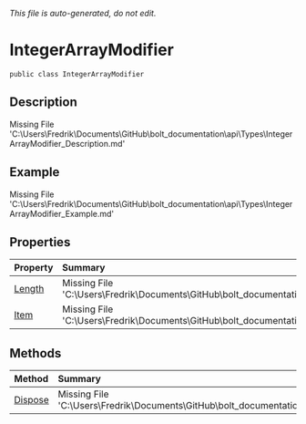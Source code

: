 *This file is auto-generated, do not edit.*

# IntegerArrayModifier
`public class IntegerArrayModifier`
## Description
Missing File 'C:\Users\Fredrik\Documents\GitHub\bolt_documentation\api\Types\IntegerArrayModifier_Description.md'
## Example
Missing File 'C:\Users\Fredrik\Documents\GitHub\bolt_documentation\api\Types\IntegerArrayModifier_Example.md'
## Properties
| Property | Summary |
|:-----|:--------|
|[Length](IntegerArrayModifier/P/Length.md)|Missing File 'C:\Users\Fredrik\Documents\GitHub\bolt_documentation\api\Types\IntegerArrayModifier\P\Length_Summary.md'|
|[Item](IntegerArrayModifier/P/Item.md)|Missing File 'C:\Users\Fredrik\Documents\GitHub\bolt_documentation\api\Types\IntegerArrayModifier\P\Item_Summary.md'|
## Methods
| Method | Summary |
|:-----|:--------|
|[Dispose](IntegerArrayModifier/M/Dispose.md)|Missing File 'C:\Users\Fredrik\Documents\GitHub\bolt_documentation\api\Types\IntegerArrayModifier\M\Dispose_Summary.md'|
